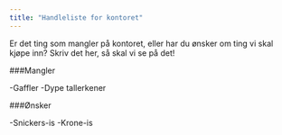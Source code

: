 ```yaml
---
title: "Handleliste for kontoret"
---
```


Er det ting som mangler på kontoret, eller har du ønsker om ting vi skal kjøpe inn? Skriv det her, så skal vi se på det!

###Mangler

-Gaffler
-Dype tallerkener

###Ønsker

-Snickers-is
-Krone-is